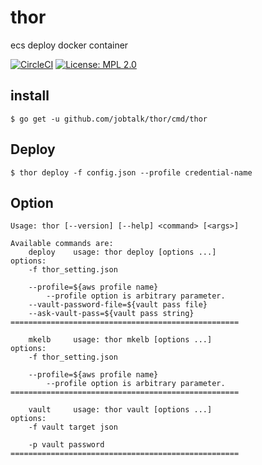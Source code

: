 # thor
ecs deploy docker container

[![CircleCI](https://circleci.com/gh/jobtalk/thor.svg?style=shield)](https://circleci.com/gh/jobtalk/thor)
[![License: MPL 2.0](https://img.shields.io/badge/License-MPL%202.0-brightgreen.svg)](https://opensource.org/licenses/MPL-2.0)


## install
```
$ go get -u github.com/jobtalk/thor/cmd/thor
```

## Deploy
```
$ thor deploy -f config.json --profile credential-name
```

## Option
```
Usage: thor [--version] [--help] <command> [<args>]

Available commands are:
    deploy    usage: thor deploy [options ...]
options:
    -f thor_setting.json

    --profile=${aws profile name}
        --profile option is arbitrary parameter.
    --vault-password-file=${vault pass file}
    --ask-vault-pass=${vault pass string}
===================================================

    mkelb     usage: thor mkelb [options ...]
options:
    -f thor_setting.json

    --profile=${aws profile name}
        --profile option is arbitrary parameter.
===================================================

    vault     usage: thor vault [options ...]
options:
    -f vault target json

    -p vault password
===================================================
```
